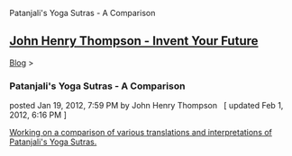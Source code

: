 Patanjali's Yoga Sutras - A Comparison 

[John Henry Thompson - Invent Your Future](../index.html)
---------------------------------------------------------

    

[Blog](../z-blog-1.html)‎ > ‎

### Patanjali's Yoga Sutras - A Comparison

posted Jan 19, 2012, 7:59 PM by John Henry Thompson   \[ updated Feb 1, 2012, 6:16 PM \]

[Working on a comparison of various translations and interpretations of Patanjali's Yoga Sutras.](../yoga/patanjani.html)  
  
[](../yoga/patanjani.html)  

